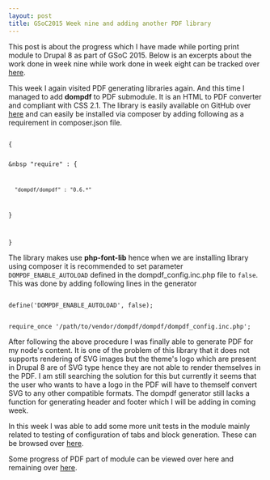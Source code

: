 ```yaml
---
layout: post
title: GSoC2015 Week nine and adding another PDF library
---
```


This post is about the progress which I have made while porting print module to Drupal 8 as part of GSoC 2015. Below is an excerpts about the work done in week nine while work done in week eight can be tracked over <a href="http://zealfire.github.io/GSoC2015-Week-eight-and-writing-functional-test/">here</a>.

This week I again visited PDF generating libraries again. And this time I managed to add <strong>dompdf</strong> to PDF submodule. It is an HTML to PDF converter and compliant with CSS 2.1. The library is easily available on GitHub over <a href="https://github.com/dompdf/dompdf">here</a> and can easily be installed via composer by adding following as a requirement in composer.json file.

<code>
{
  
   &nbsp "require" : {
    
      "dompdf/dompdf" : "0.6.*"
   }

}
</code>

The library makes use <strong>php-font-lib</strong> hence when we are installing library using composer it is recommended to set parameter <code>DOMPDF_ENABLE_AUTOLOAD</code> defined in the dompdf_config.inc.php file to <code>false</code>. This was done by adding following lines in the generator

<code>
define('DOMPDF_ENABLE_AUTOLOAD', false);

require_once '/path/to/vendor/dompdf/dompdf/dompdf_config.inc.php';
</code> 

After following the above procedure I was finally able to generate PDF for my node's content. It is one of the problem of this library that it does not supports rendering of SVG images but the theme's logo which are present in Drupal 8 are of SVG type hence they are not able to render themselves in the PDF. I am still searching the solution for this but currently it seems that the user who wants to have a logo in the PDF will have to themself convert SVG to any other compatible formats. The dompdf generator still lacks a function for generating header and footer which I will be adding in coming week.

In this week I was able to add some more unit tests in the module mainly related to testing of configuration of tabs and block generation. These can be browsed over <a href="https://github.com/zealfire/printable/tree/master/tests/src/Unit">here</a>.

Some progress of PDF part of  module can be viewed over <a href="https://github.com/zealfire/pdf_api" style="text-decoration:none;" target="_blank">here</a> and remaining over <a href="https://github.com/zealfire/printable">here</a>.
